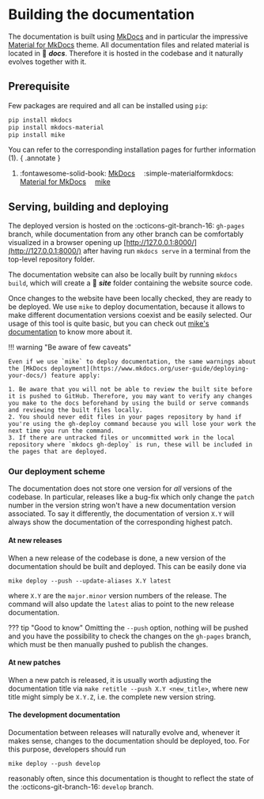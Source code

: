 # Building the documentation

The documentation is built using [MkDocs](https://www.mkdocs.org) and in particular the impressive [Material for MkDocs](https://squidfunk.github.io/mkdocs-material/) theme.
All documentation files and related material is located in :file_folder: ***docs***.
Therefore it is hosted in the codebase and it naturally evolves together with it.

## Prerequisite

Few packages are required and all can be installed using `pip`:
```bash
pip install mkdocs
pip install mkdocs-material
pip install mike
```

You can refer to the corresponding installation pages for further information (1).
{ .annotate }

1.  :fontawesome-solid-book: [MkDocs](https://www.mkdocs.org/user-guide/installation/)&emsp;
    :simple-materialformkdocs: [Material for MkDocs](https://squidfunk.github.io/mkdocs-material/getting-started/#installation)&emsp; [mike](https://github.com/jimporter/mike#installation)

## Serving, building and deploying

The deployed version is hosted on the :octicons-git-branch-16: `gh-pages` branch, while documentation from any other branch can be comfortably visualized in a browser opening up [http://127.0.0.1:8000/](http://127.0.0.1:8000/) after having run `mkdocs serve` in a terminal from the top-level repository folder.

The documentation website can also be locally built by running `mkdocs build`, which will create a :file_folder: ***site*** folder containing the website source code.

Once changes to the website have been locally checked, they are ready to be deployed.
We use `mike` to deploy documentation, because it allows to make different documentation versions coexist and be easily selected.
Our usage of this tool is quite basic, but you can check out [mike's documentation](https://github.com/jimporter/mike) to know more about it.

!!! warning "Be aware of few caveats"

    Even if we use `mike` to deploy documentation, the same warnings about the [MkDocs deployment](https://www.mkdocs.org/user-guide/deploying-your-docs/) feature apply:

    1. Be aware that you will not be able to review the built site before it is pushed to GitHub. Therefore, you may want to verify any changes you make to the docs beforehand by using the build or serve commands and reviewing the built files locally.
    2. You should never edit files in your pages repository by hand if you're using the gh-deploy command because you will lose your work the next time you run the command.
    3. If there are untracked files or uncommitted work in the local repository where `mkdocs gh-deploy` is run, these will be included in the pages that are deployed.


### Our deployment scheme

The documentation does not store one version for _all_ versions of the codebase.
In particular, releases like a bug-fix which only change the `patch` number in the version string won't have a new documentation version associated.
To say it differently, the documentation of version `X.Y` will always show the documentation of the corresponding highest patch.

#### At new releases

When a new release of the codebase is done, a new version of the documentation should be built and deployed.
This can be easily done via
```
mike deploy --push --update-aliases X.Y latest
```
where `X.Y` are the `major.minor` version numbers of the release.
The command will also update the `latest` alias to point to the new release documentation.

??? tip "Good to know"
    Omitting the `--push` option, nothing will be pushed and you have the possibility to check the changes on the `gh-pages` branch, which must be then manually pushed to publish the changes.

#### At new patches

When a new patch is released, it is usually worth adjusting the documentation title via `make retitle --push X.Y <new_title>`, where new title might simply be `X.Y.Z`, i.e. the complete new version string.

#### The development documentation

Documentation between releases will naturally evolve and, whenever it makes sense, changes to the documentation should be deployed, too.
For this purpose, developers should run
```
mike deploy --push develop
```
reasonably often, since this documentation is thought to reflect the state of the :octicons-git-branch-16: `develop` branch.

